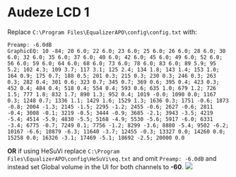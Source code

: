 # Audeze LCD 1
Replace `C:\Program Files\EqualizerAPO\config\config.txt` with:
```
Preamp: -6.0dB
GraphicEQ: 10 -84; 20 6.0; 22 6.0; 23 6.0; 25 6.0; 26 6.0; 28 6.0; 30 6.0; 32 6.0; 35 6.0; 37 6.0; 40 6.0; 42 6.0; 45 6.0; 49 6.0; 52 6.0; 56 6.0; 59 6.0; 64 6.0; 68 6.0; 73 6.0; 78 6.0; 83 6.0; 89 5.9; 95 5.2; 102 4.3; 109 3.7; 117 3.1; 125 2.4; 134 1.8; 143 1.4; 153 1.0; 164 0.9; 175 0.7; 188 0.5; 201 0.3; 215 0.3; 230 0.3; 246 0.3; 263 0.3; 282 0.4; 301 0.6; 323 0.7; 345 0.7; 369 0.6; 395 0.4; 423 0.3; 452 0.4; 484 0.4; 518 0.4; 554 0.4; 593 0.6; 635 1.0; 679 1.2; 726 1.5; 777 1.8; 832 1.7; 890 1.3; 952 0.4; 1019 -0.0; 1090 0.0; 1167 0.3; 1248 0.7; 1336 1.1; 1429 1.6; 1529 1.3; 1636 0.3; 1751 -0.6; 1873 -0.8; 2004 -1.3; 2145 -1.5; 2295 -1.2; 2455 -0.6; 2627 -0.6; 2811 -0.4; 3008 -0.1; 3219 -0.5; 3444 -0.9; 3685 -2.1; 3943 -3.5; 4219 -5.4; 4514 -5.9; 4830 -5.5; 5168 -4.9; 5530 -5.6; 5917 -6.0; 6331 -3.4; 6775 -0.7; 7249 0.1; 7756 -1.2; 8299 -3.6; 8880 -5.4; 9502 -6.2; 10167 -6.6; 10879 -6.3; 11640 -3.7; 12455 -0.3; 13327 0.0; 14260 0.0; 15258 0.0; 16326 -3.1; 17469 -5.1; 18692 -2.5; 20000 0.0
```
**OR** if using HeSuVi replace `C:\Program Files\EqualizerAPO\config\HeSuVi\eq.txt` and omit `Preamp: -6.0dB` and instead set Global volume in the UI for both channels to **-60**.
![](https://raw.githubusercontent.com/jaakkopasanen/AutoEq/master/results/Sonoma%20Model%20One/innerfidelity/onear/Audeze%20LCD%201/Audeze%20LCD%201.png)